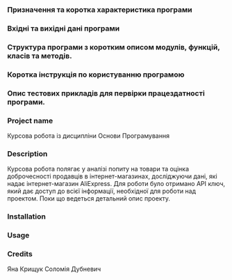 ### Призначення та коротка характеристика програми
### Вхідні та вихідні дані програми
### Структура програми з коротким описом модулів, функцій, класів та методів.
### Коротка інструкція по користуванню програмою
### Опис тестових прикладів для первірки працездатності програми.

### Project name
Курсова робота із дисципліни Основи Програмування
### Description
Курсова робота полягає у аналізі попиту на товари та оцінка доброчесності продавців в інтернет-магазинах, досліджуючи дані, які надає інтернет-магазин AliExpress.
Для роботи було отримано АРІ ключ, який дає доступ до всієї інформації, необхідної для роботи над проектом.
Поки що ведеться детальний опис проекту.
### Installation

### Usage

### Credits
Яна Крищук
Соломія Дубневич


